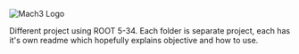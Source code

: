 ![Mach3 Logo](images/mach3logo.png)


Different project using ROOT 5-34. Each folder is separate project, each has it's own readme which hopefully explains objective and how to use.
